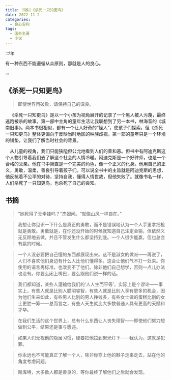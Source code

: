 ```yaml
---
title: 书推|《杀死一只知更鸟》
date: 2022-11-2
categories:
  - 良心安利
tags:
  - 国外名著
  - 小说
---
```


:::tip

有一种东西不能遵循从众原则，那就是人的良心。

:::

## 《杀死一只知更鸟》

> 即使世界再破败，请保持自己的温良。

&emsp;《杀死一只知更鸟》是以一个小孩为视角展开的记录了一个黑人被人污蔑，最终逃跑被杀的故事。第一部中主角的童年生活让我联想到了另一本书，林海音的《城南旧事》。两本书很相似，都有一个让人好奇的“怪人”，使孩子们探索。但《杀死一只知更鸟》整体更偏向于反映当时地区的种族歧视，第一部的童年只是一个环境的铺垫，让我们了解当时社会的背景。

&emsp;从儿童的视角，我们只能狭隘但公允地看到人们的善和恶。但书中有阿迪克斯这个人物引导着我们去了解这个社会的人情冷暖。阿迪克斯是一个好律师，也是一个合格的父亲。他在书中简直是一个完美的角色，像一个正义的化身。他用自己的正义，勇敢，温柔，善良引导着孩子们。可以说全书中的主旨就是阿迪克斯的思想，他反抗着不公平的对待，坚持自我，懂得人情世故，但他失败了。就像书名一样，人们杀死了一只知更鸟，也杀死了自己的良知。

## 书摘

> “她死得了无牵挂吗？”杰姆问。“就像山风一样自在。”



> 我想让你见识一下什么是真正的勇敢，而不是错误地认为一个人手里拿把枪就是勇敢。勇敢就是，在你还没开始的时候就知道自己注定会输，但依然义无反顾地去做，并且不管发生什么都坚持到底。一个人很少能赢，但也总会有赢的时候。



> 一个人没必要把自己懂的东西都展现出来。这不是淑女的做派——再说了，人们不喜欢他们身边有什么人比他们懂得多。这会让他们气不打一处来。你使用的语言再标准，也改变不了他们。除非他们自己想学，否则一点儿办法也没有。你要么闭上嘴巴，要么跟他们说一样的话。



> 我们都知道，某些人灌输给我们的‘人人生而平等’，实际上是个谬论——事实上，有些人就是比别人聪明睿智，有些人就是比别人享有更多的机会，因为他们生来如此，有些男人比别的男人挣钱多，有些女士做的蛋糕比别的女士更胜一筹——总而言之，有些人天生就比大多数普通人具有更高的天赋和才华。



> 在我们生活的这个世界上，总有什么东西让人丧失理智——即使他们努力想做到公平，结果还是事与愿违。



> 如果人们无视他的隐居习惯，硬要把他拉到聚光灯下——我认为，这就是犯罪。



> 你永远也不可能真正了解一个人，除非你穿上他的鞋子走来走去，站在他的角度考虑问题。



> 斯库特，大多数人都是善良的，等你最终了解他们之后就会发现。

